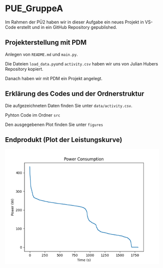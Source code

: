 # PUE_GruppeA

Im Rahmen der PÜ2 haben wir in dieser Aufgabe ein neues Projekt in VS-Code erstellt und in ein GitHub Repository gepublished. 

## Projekterstellung mit PDM
Anlegen von `README.md` und `main.py`.

Die Dateien `load_data.py`und `activity.csv` haben wir uns von Julian Hubers Repository kopiert.

Danach haben wir mit PDM ein Projekt angelegt.

## Erklärung des Codes und der Ordnerstruktur
Die aufgezeichneten Daten finden Sie unter `data/activity.csv`.

Pyhton Code im Ordner `src`

Den ausgegebenen Plot finden Sie unter `figures`

## Endprodukt (Plot der Leistungskurve)
![](figures/power_curve.png)